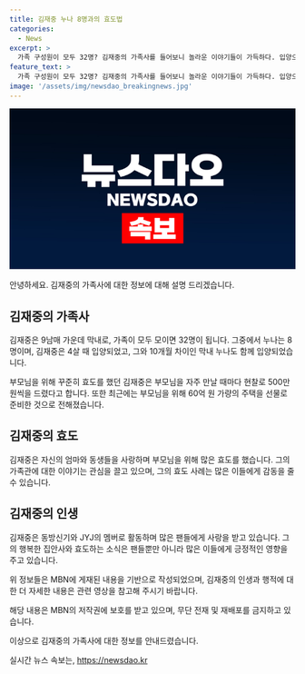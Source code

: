 ```yaml
---
title: 김재중 누나 8명과의 효도법
categories:
  - News
excerpt: >
  가족 구성원이 모두 32명? 김재중의 가족사를 들어보니 놀라운 이야기들이 가득하다. 입양으로 인해 막내 누나와 10개월 차이, 부모님께 매번 500만 원씩 드리는 효도, 60억 원대 주택 선물까지! MBN의 김명준의 뉴스파이터에서 소개된 김재중의 가족 이야기.
feature_text: >
  가족 구성원이 모두 32명? 김재중의 가족사를 들어보니 놀라운 이야기들이 가득하다. 입양으로 인해 막내 누나와 10개월 차이, 부모님께 매번 500만 원씩 드리는 효도, 60억 원대 주택 선물까지! MBN의 김명준의 뉴스파이터에서 소개된 김재중의 가족 이야기.
image: '/assets/img/newsdao_breakingnews.jpg'
---
```


<p><img src="/assets/img/newsdao_breakingnews.jpg" alt="firstkoreanews 속보" /></p>

<p>안녕하세요. 김재중의 가족사에 대한 정보에 대해 설명 드리겠습니다.</p>

<h2 data-ke-size="size26">김재중의 가족사</h2>

<p>김재중은 9남매 가운데 막내로, 가족이 모두 모이면 32명이 됩니다. 그중에서 누나는 8명이며, 김재중은 4살 때 입양되었고, 그와 10개월 차이인 막내 누나도 함께 입양되었습니다.</p>

<p data-ke-size="size16">부모님을 위해 꾸준히 효도를 했던 김재중은 부모님을 자주 만날 때마다 현찰로 500만 원씩을 드렸다고 합니다. 또한 최근에는 부모님을 위해 60억 원 가량의 주택을 선물로 준비한 것으로 전해졌습니다.</p>

<h2 data-ke-size="size26">김재중의 효도</h2>

<p>김재중은 자신의 엄마와 동생들을 사랑하며 부모님을 위해 많은 효도를 했습니다. 그의 가족관에 대한 이야기는 관심을 끌고 있으며, 그의 효도 사례는 많은 이들에게 감동을 줄 수 있습니다. </p>

<h2 data-ke-size="size26">김재중의 인생</h2>

<p>김재중은 동방신기와 JYJ의 멤버로 활동하며 많은 팬들에게 사랑을 받고 있습니다. 그의 행복한 집안사와 효도하는 소식은 팬들뿐만 아니라 많은 이들에게 긍정적인 영향을 주고 있습니다.</p>

<p>위 정보들은 MBN에 게재된 내용을 기반으로 작성되었으며, 김재중의 인생과 행적에 대한 더 자세한 내용은 관련 영상을 참고해 주시기 바랍니다.</p>

<p>해당 내용은 MBN의 저작권에 보호를 받고 있으며, 무단 전재 및 재배포를 금지하고 있습니다.</p>

<p>이상으로 김재중의 가족사에 대한 정보를 안내드렸습니다.</p>
실시간 뉴스 속보는, <a href="https://newsdao.kr" rel="dofollow">https://newsdao.kr</a>


